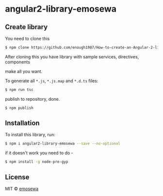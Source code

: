 #  angular2-library-emosewa

## Create library

You need to clone this

```bash
$ npm clone https://github.com/enough1987/How-to-create-an-Angular-2-library.git
```

After cloning this you have library with sample services, directives, components

make all you want.

To generate all `*.js`, `*.js.map` and `*.d.ts` files:

```bash
$ npm run tsc
```

publish to repository, done.

```bash
$ npm publish
```

## Installation

To install this library, run:

```bash
$ npm i angular2-library-emosewa --save --no-optional
```

if it doesn't work you need to do -

```bash
$ npm install -g node-pre-gyp
```

## License

MIT © [emosewa](tilgaaleksandr@meta.ua)
